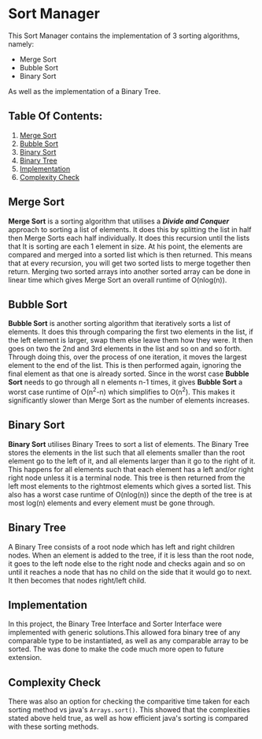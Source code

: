 # Sort Manager

This Sort Manager contains the implementation of 3 sorting algorithms, namely:

 - Merge Sort
 - Bubble Sort
 - Binary Sort

As well as the implementation of a Binary Tree.

## Table Of Contents:
1. [Merge Sort](#merge-sort)
2. [Bubble Sort](#bubble-sort)
3. [Binary Sort](#binary-sort)
4. [Binary Tree](#binary-tree)
5. [Implementation](#implementation)
6. [Complexity Check](#complexity-check)

## Merge Sort
**Merge Sort** is a sorting algorithm that utilises a ***Divide and Conquer*** approach to sorting a list of elements. It does this by splitting the list in half then Merge Sorts each half individually. It does this recursion until the lists that It is sorting are each 1 element in size. At his point, the elements are compared and merged into a sorted list which is then returned. This means that at every recursion, you will get two sorted lists to merge together then return. Merging two sorted arrays into another sorted array can be done in linear time which gives Merge Sort an overall runtime of O(nlog(n)).

## Bubble Sort
**Bubble Sort** is another sorting algorithm that iteratively sorts a list of elements. It does this through comparing the first two elements in the list, if the left element is larger, swap them else leave them how they were. It then goes on two the 2nd and 3rd elements in the list and so on and so forth. Through doing this, over the process of one iteration, it moves the largest element to the end of the list. This is then performed again, ignoring the final element as that one is already sorted. Since in the worst case **Bubble Sort** needs to go through all n elements n-1 times, it gives **Bubble Sort** a worst case runtime of O(n<sup>2</sup>-n) which simplifies to O(n<sup>2</sup>). This makes it significantly slower than Merge Sort as the number of elements increases.

## Binary Sort
**Binary Sort** utilises Binary Trees to sort a list of elements. The Binary Tree stores the elements in the list such that all elements smaller than the root element go to the left of it, and all elements larger than it go to the right of it. This happens for all elements such that each element has a left and/or right right node unless it is a terminal node. This tree is then returned from the left most elements to the rightmost elements which gives a sorted list. This also has a worst case runtime of O(nlog(n)) since the depth of the tree is at most log(n) elements and every element must be gone through.

## Binary Tree
A Binary Tree consists of a root node which has left and right children nodes. When an element is added to the tree, if it is less than the root node, it goes to the left node else to the right node and checks again and so on until it reaches a node that has no child on the side that it would go to next. It then becomes that nodes right/left child.

## Implementation
In this project, the Binary Tree Interface and Sorter Interface were implemented with generic solutions.This allowed fora binary tree of any comparable type to be instantiated, as well as any comparable array to be sorted. The was done to make the code much more open to future extension.

## Complexity Check
There was also an option for checking the comparitive time taken for each sorting method vs java's ```Arrays.sort()```. This showed that the complexities stated above held true, as well as how efficient java's sorting is compared with these sorting methods.
